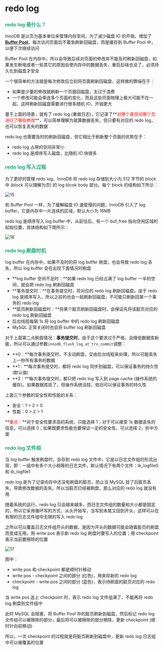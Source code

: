 # redo log

### <font color=#1FA774>redo log 是什么？</font>

InnoDB 是以页为基本单位来管理内存空间，为了减少磁盘 IO 的开销，增加了 **[Buffer Pool](./InnoDB的Buffer-Pool.html)**，每次访问页面后不着急刷新回磁盘，而是缓存到 Buffer Pool 中，以便下次继续访问

Buffer Pool 在内存中，所以会导致后续对页面的修改并不能及时刷新回磁盘，如果发生断电或者一些其它的原因会使内存中的数据丢失，重启后啥也没了，必须持久化到磁盘才安全

一个很简单的方法就是每次修改后立刻将页面刷新回磁盘，这样做的弊端在于：

- 如果是少量的修改就刷新一个页面回磁盘，太过于浪费
- 一个修改可能会牵连多个页面的变化，而且这些页面物理上极大可能不在一起，这样刷新回磁盘需要进行很多随机 IO，开销更大

基于上面的场景，就有了 redo log (重做日志)，它记录了**<font color='red'>对哪个表空间哪个页进行了哪些修改</font>**，可以简单理解为就算数据丢失，但只要有对应的 redo log，也可以恢复丢失的数据

redo log 也需要及时的刷新回磁盘，但它相比于刷新整个页面的优势在于：

- redo log 占用的空间非常小
- redo log 是顺序写入磁盘，比随机 IO 快很多

### <font color=#1FA774>redo log 写入过程</font>

为了更好的管理 redo log，InnoDB 将 redo log 存储到大小为 512 字节的 block 中 (block 可以理解为页) 的 log blcok body 部分。每个 block 的结构如下所示：

![15](https://cdn.jsdelivr.net/gh/LFool/new-image-hosting@master/20230501/0510001682889000LolYCa15.svg)

和 Buffer Pool 一样，为了缓解磁盘 IO 速度慢的问题，InnoDB 引入了 log buffer，它是内存中一片连续的区域，默认大小为 16MB

redo log 是顺序写入 log buffer 中，从前往后，有一个 buf_free 指向空闲区域的起始位置，具体结构如下图所示：

![16](https://cdn.jsdelivr.net/gh/LFool/new-image-hosting@master/20230501/0519441682889584T85M4Q16.svg)

### <font color=#1FA774>redo log 刷盘时机</font>

log buffer 在内存中，如果不及时的将 log buffer 刷盘，也会导致 redo log 丢失，所以 log buffer 会在出现下面情况时刷盘

- **log buffer 空间不足时：**如果 redo log 已经占满了 log buffer 一半的空间，就会把 redo log 刷新回磁盘
- **事务提交时：**在事务提交时，将对应的 redo log 刷新回磁盘。由于 redo log 是顺序写入，所以之前的也会一起刷新回磁盘，不可能只刷新回某一个事务的 redo log
- **脏页刷新回磁盘时：**将某个脏页刷新回磁盘时，会保证先将该脏页对应的 redo log 刷新回磁盘
- 后台线程每隔 1s 将 log buffer 中的 redo log 刷新回磁盘
- MySQL 正常关闭时也会将 buffer log 刷新回磁盘

对于上面第二点刷盘情况：**事务提交时**，由于这个要求过于严格，会降低数据库新能，所以可以通过参数`innodb_flush_log_at_trx_commit`调整：

- **0：**每次事务提交时，不主动刷盘，交由后台线程来处理，所以可能丢失上一秒所有事务的数据
- **1：**每次事务提交时，都将 redo log 同步到磁盘，可以保证事务的持久性 (默认值)
- **2：**每次事务提交时，都只把 redo log 写入到 page cache (操作系统的缓存)。如果数据库挂了，但操作系统没挂，依旧可以保证事务的持久性

上面三个参数的安全性和性能的关系：

- 安全：1 > 2 > 0
- 性能：0 > 2 > 1

**<font color='red'>重点：</font>**对于安全性要求高的系统，只能选择 1；对于可以接受 1s 数据丢失的信息，可以选择 0；如果既要求性能也要保证一定的安全性，可以选择 2，折中方案

### <font color=#1FA774>redo log 文件组</font>

当 log buffer 触发刷盘时，会存到 redo log 文件中，它是以日志文件组的形式出现，即：一组中有多个大小相等的日志文件，默认情况下有两个文件：ib_logfile0 和 ib_logfile1

redo log 是为了记录内存中还没有刷盘的脏页，防止当 MySQL 挂了后脏页丢失，导致修改数据的丢失。所以当脏页已经被刷盘，那么对应的 redo log 就没有用

随着系统的运行，redo log 只会越来越多，而日志文件组的数量和大小都是固定的，所以它采用循环写的方式，从头开始写，当写到末尾又回到开头，这样可以在有限的日志文件组中无限的写入 redo log

之所以可以覆盖日志文件组开头的数据，是因为开头的数据可能会随着脏页的刷盘而变成无用。用 write pos 表示新 redo log 刷盘时要写入的位置；用 checkpoint 表示当前要擦除的位置

![17](https://cdn.jsdelivr.net/gh/LFool/new-image-hosting@master/20230501/1903361682939016BZkSK817.svg)

图中：

- write pos 和 checkpoint 都是顺时针移动
- write pos - checkpoint 之间的部分 (红色)，用来存新的 redo log
- checkpoint - write pos 之间的部分 (蓝色)，表示待刷盘的脏页对应的 redo log

当 write pos 追上 checkpoint 时，表示 redo log 文件组满了，不能再将 redo log 刷盘到文件组中

此时 MySQL 会阻塞，将 Buffer Pool 中的脏页刷新到磁盘，然后标记 redo log 文件组可以被擦除的部分，最后将可以被擦除的部分擦除，更新 checkpoint (顺时针向前移动)

所以，一次 checkpoint 的过程就是将脏页刷新到磁盘中，更新 redo log 日志组中可以被覆盖的位置